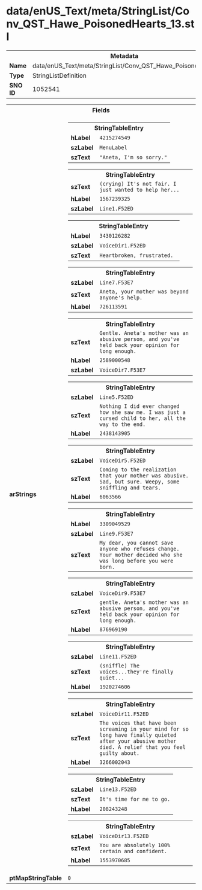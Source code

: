 <h1>data/enUS_Text/meta/StringList/Conv_QST_Hawe_PoisonedHearts_13.stl</h1><table><tr><th colspan="100%">Metadata</th></tr><tr><td><b>Name</b></td><td>data/enUS_Text/meta/StringList/Conv_QST_Hawe_PoisonedHearts_13.stl</td></tr><tr><td><b>Type</b></td><td>StringListDefinition</td></tr><tr><td><b>SNO ID</b></td><td>1052541</td></tr></table>

<table><tr><th colspan="100%">Fields</th></tr><tr><td><b>arStrings</b></td><td><table><tr><th colspan="100%">StringTableEntry</th></tr><tr><td><b>hLabel</b></td><td><code>4215274549</code></td></tr><tr><td><b>szLabel</b></td><td><code>MenuLabel</code></td></tr><tr><td><b>szText</b></td><td><code>"Aneta, I'm so sorry."</code></td></tr></table>


<table><tr><th colspan="100%">StringTableEntry</th></tr><tr><td><b>szText</b></td><td><code>(crying) It's not fair. I just wanted to help her...</code></td></tr><tr><td><b>hLabel</b></td><td><code>1567239325</code></td></tr><tr><td><b>szLabel</b></td><td><code>Line1.F52ED</code></td></tr></table>


<table><tr><th colspan="100%">StringTableEntry</th></tr><tr><td><b>hLabel</b></td><td><code>3430126282</code></td></tr><tr><td><b>szLabel</b></td><td><code>VoiceDir1.F52ED</code></td></tr><tr><td><b>szText</b></td><td><code>Heartbroken, frustrated. </code></td></tr></table>


<table><tr><th colspan="100%">StringTableEntry</th></tr><tr><td><b>szLabel</b></td><td><code>Line7.F53E7</code></td></tr><tr><td><b>szText</b></td><td><code>Aneta, your mother was beyond anyone's help.</code></td></tr><tr><td><b>hLabel</b></td><td><code>726113591</code></td></tr></table>


<table><tr><th colspan="100%">StringTableEntry</th></tr><tr><td><b>szText</b></td><td><code>Gentle. Aneta's mother was an abusive person, and you've held back your opinion for long enough.</code></td></tr><tr><td><b>hLabel</b></td><td><code>2589000548</code></td></tr><tr><td><b>szLabel</b></td><td><code>VoiceDir7.F53E7</code></td></tr></table>


<table><tr><th colspan="100%">StringTableEntry</th></tr><tr><td><b>szLabel</b></td><td><code>Line5.F52ED</code></td></tr><tr><td><b>szText</b></td><td><code>Nothing I did ever changed how she saw me. I was just a cursed child to her, all the way to the end.</code></td></tr><tr><td><b>hLabel</b></td><td><code>2438143905</code></td></tr></table>


<table><tr><th colspan="100%">StringTableEntry</th></tr><tr><td><b>szLabel</b></td><td><code>VoiceDir5.F52ED</code></td></tr><tr><td><b>szText</b></td><td><code>Coming to the realization that your mother was abusive. Sad, but sure. Weepy, some sniffling and tears.</code></td></tr><tr><td><b>hLabel</b></td><td><code>6063566</code></td></tr></table>


<table><tr><th colspan="100%">StringTableEntry</th></tr><tr><td><b>hLabel</b></td><td><code>3309049529</code></td></tr><tr><td><b>szLabel</b></td><td><code>Line9.F53E7</code></td></tr><tr><td><b>szText</b></td><td><code>My dear, you cannot save anyone who refuses change. Your mother decided who she was long before you were born.</code></td></tr></table>


<table><tr><th colspan="100%">StringTableEntry</th></tr><tr><td><b>szLabel</b></td><td><code>VoiceDir9.F53E7</code></td></tr><tr><td><b>szText</b></td><td><code>gentle. Aneta's mother was an abusive person, and you've held back your opinion for long enough.</code></td></tr><tr><td><b>hLabel</b></td><td><code>876969190</code></td></tr></table>


<table><tr><th colspan="100%">StringTableEntry</th></tr><tr><td><b>szLabel</b></td><td><code>Line11.F52ED</code></td></tr><tr><td><b>szText</b></td><td><code>(sniffle) The voices...they're finally quiet...</code></td></tr><tr><td><b>hLabel</b></td><td><code>1920274606</code></td></tr></table>


<table><tr><th colspan="100%">StringTableEntry</th></tr><tr><td><b>szLabel</b></td><td><code>VoiceDir11.F52ED</code></td></tr><tr><td><b>szText</b></td><td><code>The voices that have been screaming in your mind for so long have finally quieted after your abusive mother died. A relief that you feel guilty about.</code></td></tr><tr><td><b>hLabel</b></td><td><code>3266002043</code></td></tr></table>


<table><tr><th colspan="100%">StringTableEntry</th></tr><tr><td><b>szLabel</b></td><td><code>Line13.F52ED</code></td></tr><tr><td><b>szText</b></td><td><code>It's time for me to go.</code></td></tr><tr><td><b>hLabel</b></td><td><code>208243248</code></td></tr></table>


<table><tr><th colspan="100%">StringTableEntry</th></tr><tr><td><b>szLabel</b></td><td><code>VoiceDir13.F52ED</code></td></tr><tr><td><b>szText</b></td><td><code>You are absolutely 100% certain and confident.</code></td></tr><tr><td><b>hLabel</b></td><td><code>1553970685</code></td></tr></table>


</td></tr><tr><td><b>ptMapStringTable</b></td><td><code>0</code></td></tr></table>

